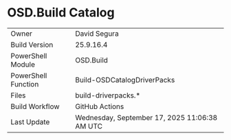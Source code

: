 ﻿# OSD.Build Catalog

| | |
|-|-|
| Owner | David Segura |
| Build Version | 25.9.16.4 |
| PowerShell Module | OSD.Build |
| PowerShell Function | Build-OSDCatalogDriverPacks |
| Files | build-driverpacks.* |
| Build Workflow | GitHub Actions |
| Last Update | Wednesday, September 17, 2025 11:06:38 AM UTC |
